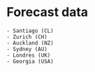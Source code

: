 # Forecast data

    - Santiago (CL)
    - Zurich (CH) 
    - Auckland (NZ)
    - Sydney (AU) 
    - Londres (UK)
    - Georgia (USA)